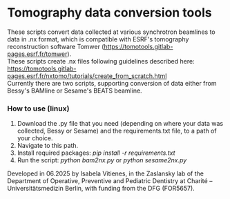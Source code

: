 # Tomography data conversion tools

These scripts convert data collected at various synchrotron beamlines to data in .nx format, which is compatible with ESRF's tomography reconstruction software Tomwer (https://tomotools.gitlab-pages.esrf.fr/tomwer). \
These scripts create .nx files following guidelines described here: https://tomotools.gitlab-pages.esrf.fr/nxtomo/tutorials/create_from_scratch.html \
Currently there are two scripts, supporting conversion of data either from Bessy's BAMline or Sesame's BEATS beamline. 

### How to use (linux) ###
1. Download the .py file that you need (depending on where your data was collected, Bessy or Sesame) and the requirements.txt file, to a path of your choice.
2. Navigate to this path.
3. Install required packages: *pip install -r requirements.txt* 
4. Run the script: *python bam2nx.py*  or  *python sesame2nx.py* 


Developed in 06.2025 by Isabela Vitienes, in the Zaslansky lab of the Department of Operative, Preventive and Pediatric Dentistry at Charité – Universitätsmedizin Berlin, with funding from the DFG (FOR5657). 
